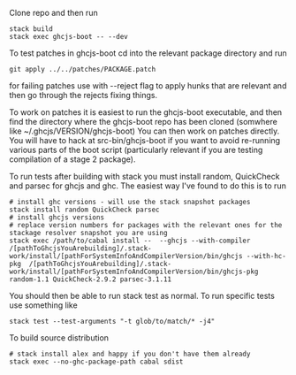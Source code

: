 Clone repo and then run
    
    stack build
    stack exec ghcjs-boot -- --dev


To test patches in ghcjs-boot cd into the relevant package directory and run
    
    git apply ../../patches/PACKAGE.patch 

for failing patches use with  --reject flag to apply hunks that are relevant and then go through the rejects fixing things.

To work on patches it is easiest to run the ghcjs-boot executable, and then find the directory where the ghcjs-boot repo has been cloned (somwhere like ~/.ghcjs/VERSION/ghcjs-boot) You can then work on patches directly. You will have to hack at src-bin/ghcjs-boot if you want to avoid re-running various parts of the boot script (particularly relevant if you are testing compilation of a stage 2 package).

 To run tests after building with stack you must install random, QuickCheck and parsec for ghcjs and ghc. The easiest way I've found to do this is to run

    # install ghc versions - will use the stack snapshot packages
    stack install random QuickCheck parsec 
    # install ghcjs versions
    # replace version numbers for packages with the relevant ones for the stackage resolver snapshot you are using
    stack exec /path/to/cabal install --  --ghcjs --with-compiler /[pathToGhcjsYouArebuilding]/.stack-work/install/[pathForSystemInfoAndCompilerVersion/bin/ghcjs --with-hc-pkg  /[pathToGhcjsYouArebuilding]/.stack-work/install/[pathForSystemInfoAndCompilerVersion/bin/ghcjs-pkg random-1.1 QuickCheck-2.9.2 parsec-3.1.11 

You should then be able to run stack test as normal. To run specific tests use something like

    stack test --test-arguments "-t glob/to/match/* -j4"

To build source distribution
    
    # stack install alex and happy if you don't have them already
    stack exec --no-ghc-package-path cabal sdist
